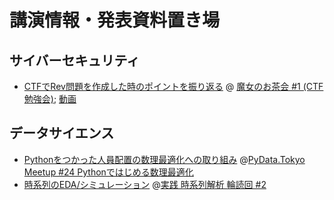 # 講演情報・発表資料置き場
## サイバーセキュリティ
- [CTFでRev問題を作成した時のポイントを振り返る](https://github.com/kazukiigeta/presentation/blob/main/security/reviewing-making-CTF-tasks-of-rev.pdf) @ [魔女のお茶会 #1 (CTF勉強会)](https://witchskeyparty.connpass.com/event/209659/); [動画](https://youtu.be/wnkD-UfDWYY?t=5048)

## データサイエンス
- [Pythonをつかった人員配置の数理最適化への取り組み](https://github.com/kazukiigeta/presentation/blob/main/data-science/mathematical-optimization-for-staffing-on-web-app.pdf) @[PyData.Tokyo Meetup #24 Pythonではじめる数理最適化](https://pydatatokyo.connpass.com/event/226657/)
- [時系列のEDA/シミュレーション](https://github.com/kazukiigeta/presentation/blob/main/data-science/eda-and-simulation-for-time-series.pdf) @[実践 時系列解析 輪読回 #2](https://reading-circle-beginners.connpass.com/event/229506/)
